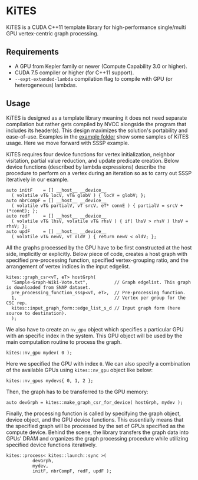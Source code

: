 # KiTES
KiTES is a CUDA C++11 template library for high-performance single/multi GPU vertex-centric graph processing.

Requirements
------------------
* A GPU from Kepler family or newer (Compute Capability 3.0 or higher).
* CUDA 7.5 compiler or higher (for C++11 support).
* `--expt-extended-lambda` compilation flag to compile with GPU (or heterogeneous) lambdas.

Usage
------------------
KiTES is designed as a template library meaning it does not need separate compilation but rather gets compiled by NVCC alongside the program that includes its header(s). This design maximizes the solution's portability and ease-of-use. Examples in the [example folder](https://github.com/farkhor/KiTES/tree/master/examples) show some samples of KiTES usage. Here we move forward with SSSP example.

KiTES requires four device functions for vertex initialization, neighbor visitation, partial value reduction, and update predicate creation. Below device functions (described by lambda expressions) describe the procedure to perform on a vertex during an iteration so as to carry out SSSP iteratively in our example.
```
auto initF    = [] __host__ __device__
  ( volatile vT& locV, vT& globV ) { locV = globV; };
auto nbrCompF = [] __host__ __device__
  ( volatile vT& partialV, vT srcV, eT* connE ) { partialV = srcV + (*connE); };
auto redF     = [] __host__ __device__
  ( volatile vT& lhsV, volatile vT& rhsV ) { if( lhsV > rhsV ) lhsV = rhsV; };
auto updF     = [] __host__ __device__
  ( volatile vT& newV, vT oldV ) { return newV < oldV; };
```
   
All the graphs processed by the GPU have to be first constructed at the host side, implicitly or explicitly. Below piece of code, creates a host graph with specified pre-processing function, specified vertex-grouping ratio, and the arrangement of vertex indices in the input edgelist.
```
kites::graph_csr<vT, eT> hostGrph(
  "Sample-Graph-Wiki-Vote.txt",          // Graph edgelist. This graph is downloaded from SNAP dataset.
  pre_processing_function_sssp<vT, eT>,  // Pre-processing function.
  1,                                     // Vertex per group for the CSC rep.
  kites::input_graph_form::edge_list_s_d // Input graph form (here source to destination).
  );
```

We also have to create an `nv_gpu` object which specifies a particular GPU with an specific index in the system. This GPU object will be used by the main computation routine to process the graph.
```
kites::nv_gpu mydev( 0 );
```
Here we specified the GPU with index `0`. We can also specify a combination of the available GPUs using `kites::nv_gpu` object like below:
```
kites::nv_gpus mydevs{ 0, 1, 2 };
```

Then, the graph has to be transferred to the GPU memory:
```
auto devGrph = kites::make_graph_csr_for_device( hostGrph, mydev );
```

Finally, the processing function is called by specifying the graph object, device object, and the GPU device functions. This essentially means that the specified graph will be processed by the set of GPUs specified as the compute device. Behind the scene, the library transfers the graph data into GPUs' DRAM and organizes the graph processing procedure while utilizing specified device functions iteratively.
```
kites::process< kites::launch::sync >(
          devGrph,
          mydev,
          initF, nbrCompF, redF, updF );
```
